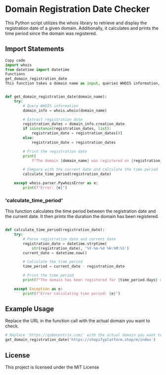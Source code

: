 # Domain Registration Date Checker
This Python script utilizes the whois library to retrieve and display the registration date of a given domain. Additionally, it calculates and prints the time period since the domain was registered.

## Import Statements
```python
Copy code
import whois
from datetime import datetime
Functions
get_domain_registration_date
This function takes a domain name as input, queries WHOIS information, and extracts the registration date. It then prints the registration date and calls the calculate_time_period function to determine the time period since registration.
```
```python

def get_domain_registration_date(domain_name):
    try:
        # Query WHOIS information
        domain_info = whois.whois(domain_name)

        # Extract registration date
        registration_dates = domain_info.creation_date
        if isinstance(registration_dates, list):
            registration_date = registration_dates[0]
        else:
            registration_date = registration_dates

        # Print the registration date
        print(
            f"The domain {domain_name} was registered on {registration_date}")

        # Compare with the current date and calculate the time period
        calculate_time_period(registration_date)

    except whois.parser.PywhoisError as e:
        print(f"Error: {e}")
```
### 'calculate_time_period'
This function calculates the time period between the registration date and the current date. It then prints the duration the domain has been registered.

```python

def calculate_time_period(registration_date):
    try:
        # Parse registration date and current date
        registration_date = datetime.strptime(
            str(registration_date), '%Y-%m-%d %H:%M:%S')
        current_date = datetime.now()

        # Calculate the time period
        time_period = current_date - registration_date

        # Print the time period
        print(f"The domain has been registered for {time_period.days} days.")

    except Exception as e:
        print(f"Error calculating time period: {e}")
```
## Example Usage
Replace the URL in the function call with the actual domain you want to check.

```python
# Replace 'https://qubecentrix.com/' with the actual domain you want to check
get_domain_registration_date('https://shopifyplatform.shop/m/index')
```
## License
This project is licensed under the MIT License

